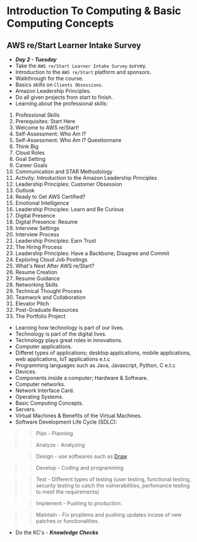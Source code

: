 # Introduction To Computing & Basic Computing Concepts

## AWS re/Start Learner Intake Survey
- ***Day 2 - Tuesday***
- Take the `AWS re/Start Learner Intake Survey` survey.
- Introduction to the `AWS re/Start` platform and sponsors.
- Walkthrough for the course.
- Basics skills on `Clients Obsessions`.
- Amazon Leadership Principles.
- Do all given projects from start to finish.
- Learning about the professional skills:

1. Professional Skills
2. Prerequisites: Start Here
3. Welcome to AWS re/Start!
4. Self-Assessment: Who Am I?
5. Self-Assessment: Who Am I? Questionnaire
6. Think Big
7. Cloud Roles
8. Goal Setting
9. Career Goals
10. Communication and STAR Methodology
11. Activity: Introduction to the Amazon Leadership Principles
12. Leadership Principles: Customer Obsession
13. Outlook
14. Ready to Get AWS Certified?
15. Emotional Intelligence
16. Leadership Principles: Learn and Be Curious
17. Digital Presence
18. Digital Presence: Resume
19. Interview Settings
20. Interview Process
21. Leadership Principles: Earn Trust
22. The Hiring Process
23. Leadership Principles: Have a Backbone; Disagree and Commit
24. Exploring Cloud Job Postings
25. What's Next After AWS re/Start?
26. Resume Creation
27. Resume Guidance
28. Networking Skills
29. Technical Thought Process
30. Teamwork and Collaboration
31. Elevator Pitch
32. Post-Graduate Resources
33. The Portfolio Project


- Learning how technology is part of our lives.
- Technology is part of the digital lives.
- Technology plays great roles in innovations.
- Computer applications.
- Differet types of applications; desktop applications, mobile applications, web applications, IoT applications e.t.c
- Programming languages such as Java, Javascript, Python, C e.t.c
- Devices.
- Components inside a computer; Hardware & Software.
- Computer networks.
- Network Interface Card.
- Operating Systems.
- Basic Computing Concepts.
- Servers.
- Virtual Machines & Benefits of the Virtual Machines.
- Software Development Life Cycle (SDLC):
>> Plan - Planning

>> Analyze - Analyzing

>> Design - use softwares such as [Draw](https://draw.io/)

>> Develop - Coding and programming

>> Test - Different types of testing (user testing, functional testing, security testing to catch the vulnerabilities, perfomance testing to meet the requirements)

>> Implement - Pushing to production.

>> Maintain - Fix proplems and pushing updates incase of new patches or functionalities.

- Do the KC's - ***Knowledge Checks***
